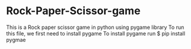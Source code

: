 # Rock-Paper-Scissor-game
This is a Rock paper scissor game in python using pygame library
To run this file, we first need to install pygame
To install pygame run $ pip install pygmae
